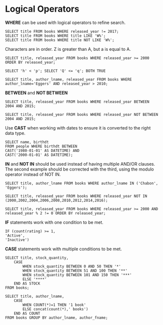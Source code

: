 # Logical Operators

**WHERE** can be used with logical operators to refine search.

```
SELECT title FROM books WHERE released_year != 2017;
SELECT title FROM books WHERE title LIKE 'W%'; 
SELECT title FROM books WHERE title NOT LIKE 'W%';
```

Characters are in order. Z is greater than A, but a is equal to A.

```
SELECT title, released_year FROM books WHERE released_year >= 2000 ORDER BY released_year;

SELECT 'h' < 'p'; SELECT 'Q' <= 'q'; BOTH TRUE

SELECT title, author_lname, released_year FROM books WHERE author_lname='Eggers' AND released_year > 2010;
```

**BETWEEN** and **NOT BETWEEN**

```
SELECT title, released_year FROM books WHERE released_year BETWEEN 2004 AND 2015;

SELECT title, released_year FROM books WHERE released_year NOT BETWEEN 2004 AND 2015;
```

Use **CAST** when working with dates to ensure it is converted to the right data type.

```
SELECT name, birthdt
FROM people WHERE birthdt BETWEEN 
CAST('1980-01-01' AS DATETIME) AND 
CAST('2000-01-01' AS DATETIME);
```

**IN** and **NOT IN** should be used instead of having multiple AND/OR clauses. The second example should be corrected with the third, using the modulo operator instead of NOT IN.

```SELECT title, released_year FROM books WHERE released_year IN (2017, 1985);
SELECT title, author_lname FROM books WHERE author_lname IN ('Chabon', 'Eggers');

SELECT title, released_year FROM books WHERE released_year NOT IN (2000,2002,2004,2006,2008,2010,2012,2014,2016);

SELECT title, released_year FROM books WHERE released_year >= 2000 AND released_year % 2 != 0 ORDER BY released_year;
```

**IF** statements work with one condition to be met.

```
IF (count(rating) >= 1,
'Active',
'Inactive')
```

**CASE** statements work with multiple conditions to be met.

```
SELECT title, stock_quantity,
    CASE
        WHEN stock_quantity BETWEEN 0 AND 50 THEN '*'
        WHEN stock_quantity BETWEEN 51 AND 100 THEN '**'
        WHEN stock_quantity BETWEEN 101 AND 150 THEN '***'
        ELSE '****'
    END AS STOCK
FROM books;

SELECT title, author_lname,
    CASE
        WHEN COUNT(*)=1 THEN '1 book'
        ELSE concat(count(*),' books')
    END AS COUNT
FROM books GROUP BY author_lname, author_fname;
